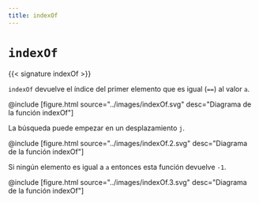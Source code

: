 ```yaml
---
title: indexOf
---
```


# `indexOf`

{{< signature indexOf >}}

`indexOf` devuelve el índice del primer elemento que es igual (`==`) al valor `a`.

@include [figure.html source="../images/indexOf.svg" desc="Diagrama de la función indexOf"]

La búsqueda puede empezar en un desplazamiento `j`.

@include [figure.html source="../images/indexOf.2.svg" desc="Diagrama de la función indexOf"]

Si ningún elemento es igual a `a` entonces esta función devuelve `-1`.

@include [figure.html source="../images/indexOf.3.svg" desc="Diagrama de la función indexOf"]
